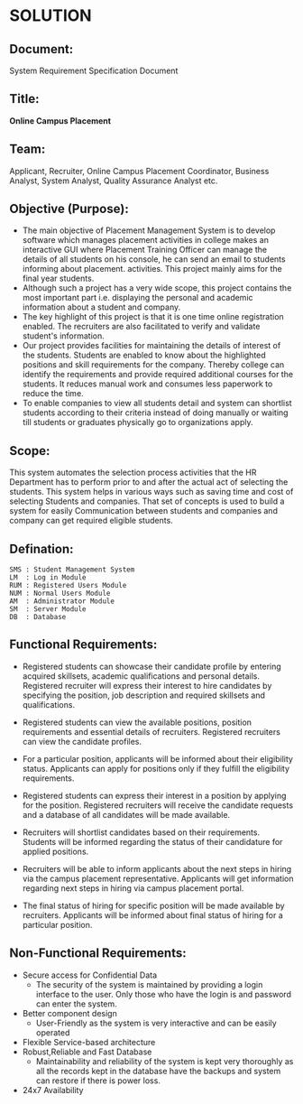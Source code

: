 # SOLUTION
## Document:
System Requirement Specification Document
## Title:  
**Online Campus Placement**

## Team:
Applicant, Recruiter, Online Campus Placement Coordinator, Business Analyst, System Analyst, Quality Assurance Analyst etc.

## Objective (Purpose):
* The main objective of Placement Management System is to develop software which manages placement activities in college makes an interactive GUI where Placement Training Officer can manage the details of all students on his console, he can send an email to students informing about placement. activities. This project mainly aims for the final year students.
* Although such a project has a very wide scope, this project contains the most important part i.e. displaying the personal and academic information about a student and company.
* The key highlight of this project is that it is one time online registration enabled. The recruiters are also facilitated to verify and validate student's information.
* Our project provides facilities for maintaining the details of interest of the students. Students are enabled to know about the highlighted positions and skill requirements for the company. Thereby college can identify the requirements and provide required additional courses for the students. It reduces manual work and consumes less paperwork to reduce the time.
* To enable companies to view all students detail and system can shortlist students according to their criteria instead of doing manually or waiting till students or graduates physically go to organizations apply.

## Scope:
This system automates the selection process activities that the HR Department has to perform prior to and after the actual act of selecting the students. This system helps in various ways such as saving time and cost of selecting Students and companies. That set of concepts is used to build a system for easily Communication between students and companies and company can get required eligible students.

## Defination:
    SMS : Student Management System   
    LM  : Log in Module   
    RUM : Registered Users Module    
    NUM : Normal Users Module    
    AM  : Administrator Module    
    SM  : Server Module   
    DB  : Database   

## Functional Requirements:

- Registered students can showcase their candidate profile by entering acquired skillsets, academic qualifications and personal details.
Registered recruiter will express their interest to hire candidates by specifying the position, job description and required skillsets and qualifications.

- Registered students can view the available positions, position requirements and essential details of recruiters.
Registered recruiters can view the candidate profiles.

- For a particular position, applicants will be informed about their eligibility status.
Applicants can apply for positions only if they fulfill the eligibility requirements.

- Registered students can express their interest in a position by applying for the position.
Registered recruiters will receive the candidate requests and a database of all candidates will be made available.

- Recruiters will shortlist candidates based on their requirements.
Students will be informed regarding the status of their candidature for applied positions.

- Recruiters will be able to inform applicants about the next steps in hiring via the campus placement representative.
Applicants will get information regarding next steps in hiring via campus placement portal.

- The final status of hiring for specific position will be made available by recruiters.
Applicants will be informed about final status of hiring for a particular position.

## Non-Functional Requirements:
* Secure access for Confidential Data
  * The security of the system is maintained by providing a login interface to the user. Only those who have the login is and password can enter the system.
* Better component design
  * User-Friendly as the system is very interactive and can be easily operated
* Flexible Service-based architecture
* Robust,Reliable and Fast Database 
  * Maintainability and reliability of the system is kept very thoroughly as all the records kept in the database have the backups and system can restore if there is power loss.
* 24x7 Availability
